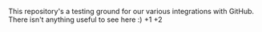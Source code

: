 This repository's a testing ground for our various integrations with GitHub. There isn't anything useful to see here :)
+1
+2
